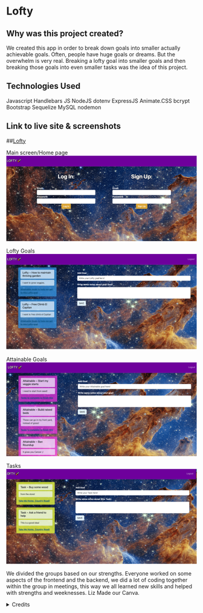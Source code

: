 # Lofty 

## Why was this project created?
We created this app in order to break down goals into smaller actually achievable goals. Often, people have huge goals or dreams. But the overwhelm is very real. Breaking a lofty goal into smaller goals and then breaking those goals into even smaller tasks was the idea of this project.

## Technologies Used

Javascript
Handlebars JS
NodeJS
dotenv
ExpressJS
Animate.CSS
bcrypt
Bootstrap
Sequelize
MySQL
nodemon



## Link to live site & screenshots

##[Lofty](https://itsmenickfromschool.github.io/animalsWow02/)
 
Main screen/Home page
![Screenshot of homepage](public/assets/logIn.png)

Lofty Goals
![Screenshot of Lofty goals page](public/assets/Loftygoals.png)

Attainable Goals
![Screenshot of Lofty goals page](public/assets/attainable.png)

Tasks
![Screenshot of Lofty goals page](public/assets/tasks.png)







We divided the groups based on our strengths. Everyone worked on some aspects of the frontend and the backend, we did a lot of coding together within the group in meetings, this way we all learned new skills and helped with strengths and weeknesses. Liz Made our Canva.

</details>

<details>
<summary> Credits </summary>


The James Webb Telescope provided our background Image

This is our [Canva presentation document](https://www.canva.com/design/DAFwKEL2kEQ/5m07ZozNEzwSv9nwD1Z1TA/edit):

The Instructional Staff at EDX helped us with learning as well as debugging help and suggestions. They include:

Stephen Woolsley (Instructor)
Trevor Overson (Teaching Assistant)
Jacek Hacking (Teaching Assistant)
CJ Sanders (Teaching Assistant)
</details>